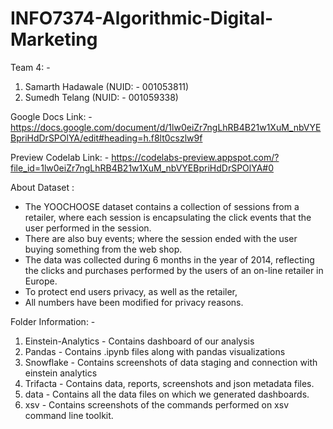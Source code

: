 # INFO7374-Algorithmic-Digital-Marketing

Team 4: - 

1. Samarth Hadawale   (NUID: - 001053811)
2. Sumedh Telang      (NUID: - 001059338)

Google Docs Link: - https://docs.google.com/document/d/1lw0eiZr7ngLhRB4B21w1XuM_nbVYEBpriHdDrSPOlYA/edit#heading=h.f8lt0cszlw9f 


Preview Codelab Link: - https://codelabs-preview.appspot.com/?file_id=1lw0eiZr7ngLhRB4B21w1XuM_nbVYEBpriHdDrSPOlYA#0

About Dataset :
- The YOOCHOOSE dataset contains a collection of sessions from a retailer, where each session is encapsulating the click events that the user performed in     the session.
- There are also buy events; where the session ended with the user buying something from the web shop. 
- The data was collected during 6 months in the year of 2014, reflecting the clicks and purchases performed by the users of an on-line retailer in Europe.  
- To protect end users privacy, as well as the retailer,
- All numbers have been modified for privacy reasons. 


Folder Information: -
1. Einstein-Analytics - Contains dashboard of our analysis
2. Pandas - Contains .ipynb files along with pandas visualizations 
3. Snowflake - Contains screenshots of data staging and connection with einstein analytics
4. Trifacta	- Contains data, reports, screenshots and json metadata files.
5. data - Contains all the data files on which we generated dashboards.
6. xsv - Contains screenshots of the commands performed on xsv command line toolkit.
